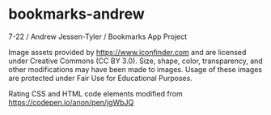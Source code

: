 # bookmarks-andrew
7-22 / Andrew Jessen-Tyler / Bookmarks App Project


Image assets provided by https://www.iconfinder.com and are licensed under Creative Commons (CC BY 3.0).
Size, shape, color, transparency, and other modifications may have been made to images.
Usage of these images are protected under Fair Use for Educational Purposes.

Rating CSS and HTML code elements modified from https://codepen.io/anon/pen/jgWbJQ